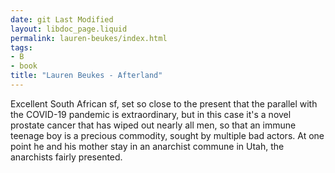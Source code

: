 ```yaml
---
date: git Last Modified
layout: libdoc_page.liquid
permalink: lauren-beukes/index.html
tags:
- B
- book
title: "Lauren Beukes - Afterland"
---
```


Excellent South African sf, set so close to the present that the parallel with the COVID-19 pandemic is extraordinary, but in this case it's a novel prostate cancer that has wiped out nearly all men, so that an immune teenage boy is a precious commodity, sought by multiple bad actors. At one point he and his mother stay in an anarchist commune in Utah, the anarchists fairly presented.